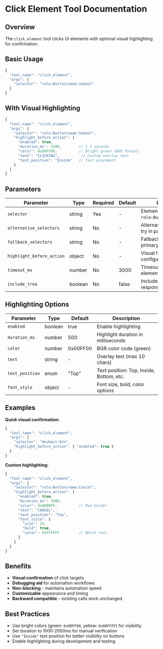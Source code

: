 # Click Element Tool Documentation

## Overview

The `click_element` tool clicks UI elements with optional visual highlighting for confirmation.

## Basic Usage

```javascript
{
  "tool_name": "click_element",
  "args": {
    "selector": "role:Button|name:Submit"
  }
}
```

## With Visual Highlighting

```javascript
{
  "tool_name": "click_element",
  "args": {
    "selector": "role:Button|name:Submit",
    "highlight_before_action": {
      "enabled": true,
      "duration_ms": 1500,        // 1.5 seconds
      "color": 0x00FF00,          // Bright green (BGR format)
      "text": "CLICKING",          // Custom overlay text
      "text_position": "Inside"   // Text placement
    }
  }
}
```

## Parameters

| Parameter                 | Type    | Required | Default | Description                                         |
| ------------------------- | ------- | -------- | ------- | --------------------------------------------------- |
| `selector`                | string  | Yes      | -       | Element selector (e.g., `role:Button\|name:Submit`) |
| `alternative_selectors`   | string  | No       | -       | Alternative selectors to try in parallel            |
| `fallback_selectors`      | string  | No       | -       | Fallback selectors if primary fails                 |
| `highlight_before_action` | object  | No       | -       | Visual highlighting configuration                   |
| `timeout_ms`              | number  | No       | 3000    | Timeout for finding element                         |
| `include_tree`            | boolean | No       | false   | Include UI tree in response                         |

## Highlighting Options

| Parameter       | Type    | Default  | Description                              |
| --------------- | ------- | -------- | ---------------------------------------- |
| `enabled`       | boolean | true     | Enable highlighting                      |
| `duration_ms`   | number  | 500      | Highlight duration in milliseconds       |
| `color`         | number  | 0x00FF00 | BGR color code (green)                   |
| `text`          | string  | -        | Overlay text (max 10 chars)              |
| `text_position` | enum    | "Top"    | Text position: Top, Inside, Bottom, etc. |
| `font_style`    | object  | -        | Font size, bold, color options           |

## Examples

**Quick visual confirmation:**

```javascript
{
  "tool_name": "click_element",
  "args": {
    "selector": "#submit-btn",
    "highlight_before_action": { "enabled": true }
  }
}
```

**Custom highlighting:**

```javascript
{
  "tool_name": "click_element",
  "args": {
    "selector": "role:Button|name:Cancel",
    "highlight_before_action": {
      "enabled": true,
      "duration_ms": 2000,
      "color": 0x0000FF,          // Red border
      "text": "CANCEL",
      "text_position": "Top",
      "font_style": {
        "size": 16,
        "bold": true,
        "color": 0xFFFFFF         // White text
      }
    }
  }
}
```

## Benefits

- **Visual confirmation** of click targets
- **Debugging aid** for automation workflows
- **Non-blocking** - maintains automation speed
- **Customizable** appearance and timing
- **Backward compatible** - existing calls work unchanged

## Best Practices

- Use bright colors (green: `0x00FF00`, yellow: `0x00FFFF`) for visibility
- Set duration to 1000-2000ms for manual verification
- Use `"Inside"` text position for better visibility on buttons
- Enable highlighting during development and testing
